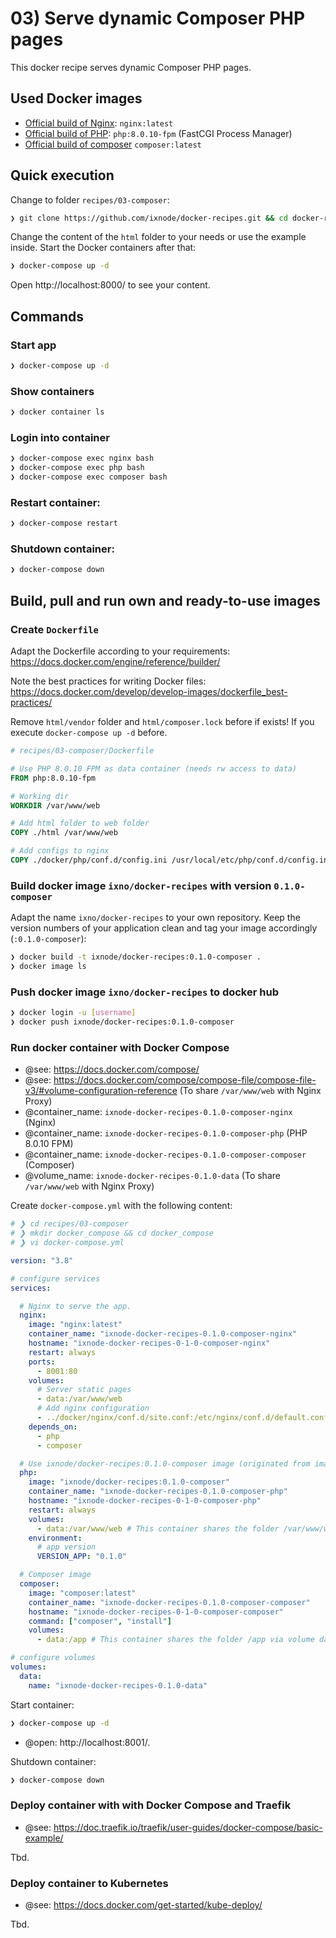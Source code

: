 # 03) Serve dynamic Composer PHP pages

This docker recipe serves dynamic Composer PHP pages.

## Used Docker images

* [Official build of Nginx](https://hub.docker.com/_/nginx): `nginx:latest`
* [Official build of PHP](https://hub.docker.com/_/php): `php:8.0.10-fpm` (FastCGI Process Manager)
* [Official build of composer](https://hub.docker.com/_/composer) `composer:latest`

## Quick execution

Change to folder `recipes/03-composer`:

```bash
❯ git clone https://github.com/ixnode/docker-recipes.git && cd docker-recipes/recipes/03-composer
```

Change the content of the `html` folder to your needs or use the example inside. Start the Docker containers after that:

```bash
❯ docker-compose up -d
```

Open http://localhost:8000/ to see your content.

## Commands

### Start app

```bash
❯ docker-compose up -d
```

### Show containers

```bash
❯ docker container ls
```

### Login into container

```bash
❯ docker-compose exec nginx bash
❯ docker-compose exec php bash
❯ docker-compose exec composer bash
```

### Restart container:

```bash
❯ docker-compose restart
```

### Shutdown container:

```bash
❯ docker-compose down
```
## Build, pull and run own and ready-to-use images

### Create `Dockerfile`

Adapt the Dockerfile according to your requirements: https://docs.docker.com/engine/reference/builder/

Note the best practices for writing Docker files: https://docs.docker.com/develop/develop-images/dockerfile_best-practices/

Remove `html/vendor` folder and `html/composer.lock` before if exists! If you execute `docker-compose up -d` before.

```dockerfile
# recipes/03-composer/Dockerfile

# Use PHP 8.0.10 FPM as data container (needs rw access to data)
FROM php:8.0.10-fpm

# Working dir
WORKDIR /var/www/web

# Add html folder to web folder
COPY ./html /var/www/web

# Add configs to nginx
COPY ./docker/php/conf.d/config.ini /usr/local/etc/php/conf.d/config.ini
```

### Build docker image `ixno/docker-recipes` with version `0.1.0-composer`

Adapt the name `ixno/docker-recipes` to your own repository.
Keep the version numbers of your application clean and tag your image accordingly (`:0.1.0-composer`):

```bash
❯ docker build -t ixnode/docker-recipes:0.1.0-composer .
❯ docker image ls
```

### Push docker image `ixno/docker-recipes` to docker hub

```bash
❯ docker login -u [username]
❯ docker push ixnode/docker-recipes:0.1.0-composer
```

### Run docker container with Docker Compose

* @see: https://docs.docker.com/compose/
* @see: https://docs.docker.com/compose/compose-file/compose-file-v3/#volume-configuration-reference (To share `/var/www/web` with Nginx Proxy)
* @container_name: `ixnode-docker-recipes-0.1.0-composer-nginx` (Nginx)
* @container_name: `ixnode-docker-recipes-0.1.0-composer-php` (PHP 8.0.10 FPM)
* @container_name: `ixnode-docker-recipes-0.1.0-composer-composer` (Composer)
* @volume_name: `ixnode-docker-recipes-0.1.0-data` (To share `/var/www/web` with Nginx Proxy)

Create `docker-compose.yml` with the following content:

```yaml
# ❯ cd recipes/03-composer
# ❯ mkdir docker_compose && cd docker_compose
# ❯ vi docker-compose.yml

version: "3.8"

# configure services
services:

  # Nginx to serve the app.
  nginx:
    image: "nginx:latest"
    container_name: "ixnode-docker-recipes-0.1.0-composer-nginx"
    hostname: "ixnode-docker-recipes-0-1-0-composer-nginx"
    restart: always
    ports:
      - 8001:80
    volumes:
      # Server static pages
      - data:/var/www/web
      # Add nginx configuration
      - ../docker/nginx/conf.d/site.conf:/etc/nginx/conf.d/default.conf
    depends_on:
      - php
      - composer

  # Use ixnode/docker-recipes:0.1.0-composer image (originated from image php:8.0.10-fpm) with the data it contains
  php:
    image: "ixnode/docker-recipes:0.1.0-composer"
    container_name: "ixnode-docker-recipes-0.1.0-composer-php"
    hostname: "ixnode-docker-recipes-0-1-0-composer-php"
    restart: always
    volumes:
      - data:/var/www/web # This container shares the folder /var/www/web via volume data, because it already exists
    environment:
      # app version
      VERSION_APP: "0.1.0"

  # Composer image
  composer:
    image: "composer:latest"
    container_name: "ixnode-docker-recipes-0.1.0-composer-composer"
    hostname: "ixnode-docker-recipes-0-1-0-composer-composer"
    command: ["composer", "install"]
    volumes:
      - data:/app # This container shares the folder /app via volume data, because it already exists

# configure volumes
volumes:
  data:
    name: "ixnode-docker-recipes-0.1.0-data"
```

Start container:

```bash
❯ docker-compose up -d
```

* @open: http://localhost:8001/.

Shutdown container:

```bash
❯ docker-compose down 
```

### Deploy container with with Docker Compose and Traefik

* @see: https://doc.traefik.io/traefik/user-guides/docker-compose/basic-example/

Tbd.

### Deploy container to Kubernetes

* @see: https://docs.docker.com/get-started/kube-deploy/

Tbd.
